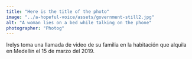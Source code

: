 ```yaml
---
title: "Here is the title of the photo"
image: "../a-hopeful-voice/assets/government-still2.jpg"
alt: "A woman lies on a bed while talking on the phone"
photographer: "Photog"
---
```

Irelys toma una llamada de video de su familia en la habitación que alquila en Medellín el 15 de marzo del 2019.
